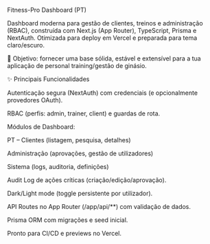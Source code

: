 Fitness-Pro Dashboard (PT)

Dashboard moderna para gestão de clientes, treinos e administração (RBAC), construída com Next.js (App Router), TypeScript, Prisma e NextAuth. Otimizada para deploy em Vercel e preparada para tema claro/escuro.

🎯 Objetivo: fornecer uma base sólida, estável e extensível para a tua aplicação de personal training/gestão de ginásio.

✨ Principais Funcionalidades

Autenticação segura (NextAuth) com credenciais (e opcionalmente provedores OAuth).

RBAC (perfis: admin, trainer, client) e guardas de rota.

Módulos de Dashboard:

PT – Clientes (listagem, pesquisa, detalhes)

Administração (aprovações, gestão de utilizadores)

Sistema (logs, auditoria, definições)

Audit Log de ações críticas (criação/edição/aprovação).

Dark/Light mode (toggle persistente por utilizador).

API Routes no App Router (/app/api/**) com validação de dados.

Prisma ORM com migrações e seed inicial.

Pronto para CI/CD e previews no Vercel.
